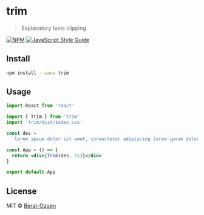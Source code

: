 # trim

> Explanatory texts clipping

[![NPM](https://img.shields.io/npm/v/trim.svg)](https://www.npmjs.com/package/trim) [![JavaScript Style Guide](https://img.shields.io/badge/code_style-standard-brightgreen.svg)](https://standardjs.com)

## Install

```bash
npm install --save trim
```

## Usage

```jsx
import React from 'react'

import { Trim } from 'trim'
import 'trim/dist/index.css'

const des =
  'lorem ipsum dolor sit amet, consectetur adipiscing lorem ipsum dolor sit amet, consectetur adipiscinglorem ipsum dolor sit amet, consectetur adipiscinglorem ipsum dolor sit amet, consectetur adipiscinglorem ipsum dolor sit amet, consectetur adipiscinglorem ipsum dolor sit amet, consectetur adipiscinglorem ipsum dolor sit amet, consectetur adipiscinglorem ipsum dolor sit amet, consectetur adipiscinglorem ipsum dolor sit amet, consectetur adipiscinglorem ipsum dolor sit amet, consectetur adipiscinglorem ipsum dolor sit amet, consectetur adipiscinglorem ipsum dolor sit amet, consectetur adipiscinglorem ipsum dolor sit amet, consectetur adipiscinglorem ipsum dolor sit amet, consectetur adipiscinglorem ipsum dolor sit amet, consectetur adipiscing '

const App = () => {
  return <div>{Trim(des, 15)}</div>
}

export default App
```

## License

MIT © [Berat-Ozgen](https://github.com/Berat-Ozgen)
